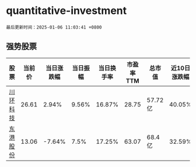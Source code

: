 # quantitative-investment

`最后更新时间：2025-01-06 11:03:41 +0800`

## 强势股票

|股票|当前价|当日涨跌幅|当日振幅|当日换手率|市盈率TTM|总市值|近10日涨跌幅|
|----|----|----|----|----|----|----|----|
|[川环科技](https://xueqiu.com/S/SZ300547)|26.61|2.94%|9.56%|16.87%|28.75|57.72亿|40.05%|
|[东港股份](https://xueqiu.com/S/SZ002117)|13.06|-7.64%|7.5%|17.25%|63.07|68.4亿|32.59%|
